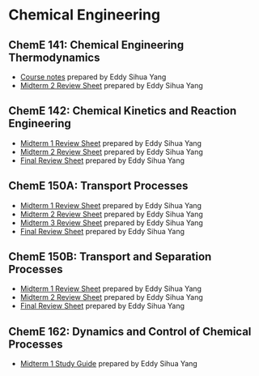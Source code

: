 # Chemical Engineering

## ChemE 141: Chemical Engineering Thermodynamics
* [Course notes](./files/chemicalengineering/eddysihuayang_chemical_engineering_141_notes.docx) prepared by Eddy Sihua Yang
* [Midterm 2 Review Sheet](./files/chemicalengineering/eddysihuayang_chemical_engineering_141_2nd_midterm.docx) prepared by Eddy Sihua Yang

## ChemE 142: Chemical Kinetics and Reaction Engineering
* [Midterm 1 Review Sheet](./files/chemicalengineering/eddysihuayang_cbe_142_first_midterm_review_sheet.docx) prepared by Eddy Sihua Yang
* [Midterm 2 Review Sheet](./files/chemicalengineering/eddysihuayang_cbe_142_second_midterm_review_sheet.docx) prepared by Eddy Sihua Yang
* [Final Review Sheet](./files/chemicalengineering/eddysihuayang_cbe_142_final_review_sheet.docx) prepared by Eddy Sihua Yang


## ChemE 150A: Transport Processes
* [Midterm 1 Review Sheet](./files/chemicalengineering/eddysihuayang_chemical_engineering_150a_first_midterm_review_sheet.docx) prepared by Eddy Sihua Yang
* [Midterm 2 Review Sheet](./files/chemicalengineering/eddysihuayang_chemical_engineering_150a_second_midterm_review_sheet.docx) prepared by Eddy Sihua Yang
* [Midterm 3 Review Sheet](./files/chemicalengineering/eddysihuayang_chemical_engineering_150a_third_midterm_review_sheet.docx) prepared by Eddy Sihua Yang
* [Final Review Sheet](./files/chemicalengineering/eddysihuayang_chemical_engineering_150a_final_review_sheet.docx) prepared by Eddy Sihua Yang

## ChemE 150B: Transport and Separation Processes
* [Midterm 1 Review Sheet](./files/chemicalengineering/eddysihuayang_chemical_engineering_150b_first_midterm_review_sheet.docx) prepared by Eddy Sihua Yang
* [Midterm 2 Review Sheet](./files/chemicalengineering/eddysihuayang_chemical_engineering_150b_second_midterm_review_sheet.docx) prepared by Eddy Sihua Yang
* [Final Review Sheet](./files/chemicalengineering/eddysihuayang_chemical_engineering_150b_final_review_sheet.docx) prepared by Eddy Sihua Yang

## ChemE 162: Dynamics and Control of Chemical Processes
* [Midterm 1 Study Guide](./files/chemicalengineering/eddysihuayang_chemical_engineering_162_first_midterm_review.docx) prepared by Eddy Sihua Yang